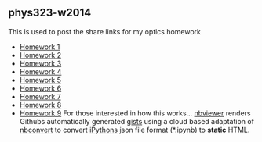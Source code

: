 phys323-w2014
---
This is used to post the share links for my optics homework  
- [Homework 1](http://nbviewer.ipython.org/urls/raw2.github.com/Rolzroyz/phys323-w2014/master/homework-1.ipynb?create=1)
- [Homework 2](http://nbviewer.ipython.org/urls/raw2.github.com/Rolzroyz/phys323-w2014/master/homework-2.ipynb?create=1)
- [Homework 3](http://nbviewer.ipython.org/urls/raw2.github.com/Rolzroyz/phys323-w2014/master/homework-3.ipynb?create=1)
- [Homework 4](http://nbviewer.ipython.org/urls/raw2.github.com/Rolzroyz/phys323-w2014/master/homework-4.ipynb?create=1)
- [Homework 5](http://nbviewer.ipython.org/urls/raw2.github.com/Rolzroyz/phys323-w2014/master/homework-5.ipynb?create=1)
- [Homework 6](http://nbviewer.ipython.org/urls/raw2.github.com/Rolzroyz/phys323-w2014/master/homework-6.ipynb?create=1)
- [Homework 7](http://nbviewer.ipython.org/urls/raw2.github.com/Rolzroyz/phys323-w2014/master/homework-7.ipynb?create=1)
- [Homework 8](http://nbviewer.ipython.org/urls/raw2.github.com/Rolzroyz/phys323-w2014/master/homework-8.ipynb?create=1)
- [Homework 9](http://nbviewer.ipython.org/urls/raw2.github.com/Rolzroyz/phys323-w2014/master/homework-9.ipynb?create=1)
For those interested in how this works...
[nbviewer](http://nbviewer.ipython.org/) renders Githubs automatically generated [gists](https://gist.github.com/) using a cloud based adaptation of [nbconvert](http://ipython.org/ipython-doc/rel-1.0.0/interactive/nbconvert.html) to convert [iPythons](http://ipython.org/) json file format (*.ipynb) to __static__ HTML.